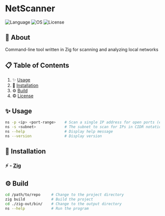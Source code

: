 # NetScanner

![Language](https://img.shields.io/badge/Language-0.13.0-orange?logo=zig&logoSize=auto)
![OS](https://img.shields.io/badge/OS-Linux%2C%20MacOS%2C%20Windows-blue)
![License](https://img.shields.io/badge/License-GNU%20GPL--3.0-green)

## 🚀 About

Command-line tool written in Zig for scanning and analyzing local networks

## 📋 Table of Contents

1. ✨ [Usage](#usage)
2. 🔨 [Installation](#installation)
3. ⚙️ [Build](#build)
4. ©️ [License](../LICENSE)

## <a name="usage">✨ Usage</a>

```sh
ns -p <ip> <port-range>    # Scan a single IP address for open ports (example: 192.168.1.1 1-1024)
ns -s <subnet>             # The subnet to scan for IPs in CIDR notation (example: 192.168.0.1/24)
ns --help                  # Display help message
ns --version               # Display version
```

## <a name="installation">🔨 Installation</a>

### ⚡ - [Zig](https://ziglang.org/)

## <a name="build">⚙️ Build </a>

```sh
cd /path/to/repo     # Change to the project directory
zig build            # Build the project
cd ./zig-out/bin/    # Change to the output directory
ns --help            # Run the program
```
